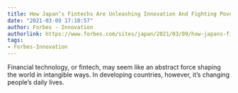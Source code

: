 ```yaml
---
title: How Japan’s Fintechs Are Unleashing Innovation And Fighting Poverty
date: "2021-03-09 17:10:57"
author: Forbes - Innovation
authorlink: https://www.forbes.com/sites/japan/2021/03/09/how-japans-fintechs-are-unleashing-innovation-and-fighting-poverty/
tags:
- Forbes-Innovation
---
```

Financial technology, or fintech, may seem like an abstract force shaping the world in intangible ways. In developing countries, however, it’s changing people’s daily lives.